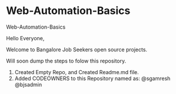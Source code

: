 # Web-Automation-Basics
Web-Automation-Basics

Hello Everyone,

Welcome to Bangalore Job Seekers open source projects.

Will soon dump the steps to folow this repository.


1. Created Empty Repo, and Created Readme.md file.
2. Added CODEOWNERS to this Repository named as: @sgamresh @bjsadmin
